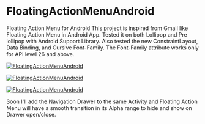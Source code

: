 # FloatingActionMenuAndroid
Floating Action Menu for Android
This project is inspired from Gmail like Floating Action Menu in Android App. Tested it on both Lollipop and Pre lollipop with Android Support Library. Also tested the new ConstraintLayout, Data Binding, and  Cursive Font-Family. The Font-Family attribute works only for API level 26 and above.

[![FloatingActionMenuAndroid](https://github.com/pmahsky/FloatingActionMenuAndroid/blob/master/Screenshot/demo_gif.gif)](#features)

[![FloatingActionMenuAndroid](https://github.com/pmahsky/FloatingActionMenuAndroid/blob/master/Screenshot/screenshot_roboto.png)](#features)


[![FloatingActionMenuAndroid](https://github.com/pmahsky/FloatingActionMenuAndroid/blob/master/Screenshot/screenshot_cursive.PNG)](#features)

Soon I'll add the Navigation Drawer to the same Activity and Floating Action Menu will have a smooth transition in its Alpha range to hide and show on Drawer open/close.
